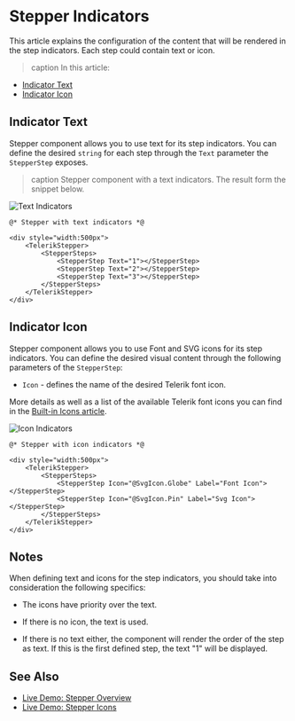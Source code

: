 

# Stepper Indicators

This article explains the configuration of the content that will be rendered in the step indicators. Each step could contain text or icon.

>caption In this article:

* [Indicator Text](#indicator-text)
* [Indicator Icon](#indicator-icon)

## Indicator Text

Stepper component allows you to use text for its step indicators. You can define the desired `string` for each step through the `Text` parameter the `StepperStep` exposes.

>caption Stepper component with a text indicators. The result form the snippet below.

![Text Indicators](images/text-indicators-example.png)

````RAZOR
@* Stepper with text indicators *@

<div style="width:500px">
    <TelerikStepper>
        <StepperSteps>
            <StepperStep Text="1"></StepperStep>
            <StepperStep Text="2"></StepperStep>
            <StepperStep Text="3"></StepperStep>
        </StepperSteps>
    </TelerikStepper>
</div>
````

## Indicator Icon

Stepper component allows you to use Font and SVG icons for its step indicators. You can define the desired visual content through the following parameters of the `StepperStep`:

* `Icon` - defines the name of the desired Telerik font icon.

More details as well as a list of the available Telerik font icons you can find in the [Built-in Icons article](slug:common-features-icons).

![Icon Indicators](images/icon-indicators-example.png)

````RAZOR
@* Stepper with icon indicators *@

<div style="width:500px">
    <TelerikStepper>
        <StepperSteps>
            <StepperStep Icon="@SvgIcon.Globe" Label="Font Icon"></StepperStep>
            <StepperStep Icon="@SvgIcon.Pin" Label="Svg Icon"></StepperStep>
        </StepperSteps>
    </TelerikStepper>
</div>
````

## Notes

When defining text and icons for the step indicators, you should take into consideration the following specifics:

* The icons have priority over the text.

* If there is no icon, the text is used.

* If there is no text either, the component will render the order of the step as text. If this is the first defined step, the text "1" will be displayed.

## See Also

* [Live Demo: Stepper Overview](https://demos.telerik.com/blazor-ui/stepper/overview)
* [Live Demo: Stepper Icons](https://demos.telerik.com/blazor-ui/stepper/icons)